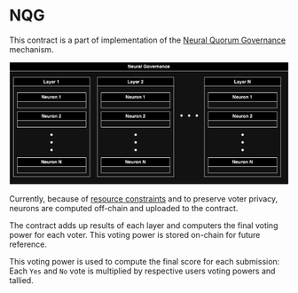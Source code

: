# NQG

This contract is a part of implementation of
the [Neural Quorum Governance](https://stellarcommunityfund.gitbook.io/module-library) mechanism.

![architecture](image.png)

Currently, because
of [resource constraints](https://developers.stellar.org/docs/reference/resource-limits-fees#resource-limits) and to
preserve voter privacy, neurons are computed off-chain and uploaded to the contract.

The contract adds up results of each layer and computers the final voting power for each voter. This voting power is
stored on-chain for future reference.

This voting power is used to compute the final score for each submission: Each `Yes` and `No` vote is multiplied by
respective users voting powers and tallied.

